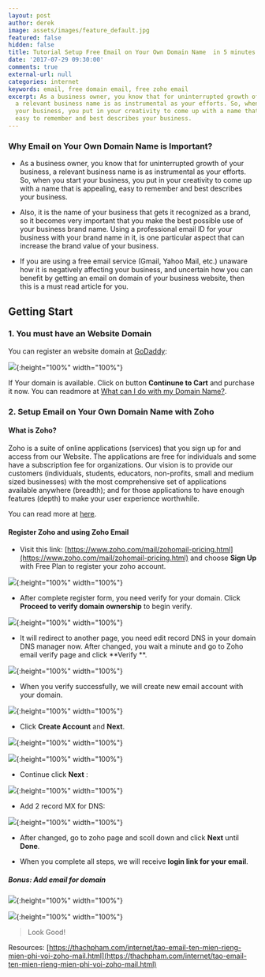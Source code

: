 ```yaml
---
layout: post
author: derek
image: assets/images/feature_default.jpg
featured: false
hidden: false
title: Tutorial Setup Free Email on Your Own Domain Name  in 5 minutes
date: '2017-07-29 09:30:00'
comments: true
external-url: null
categories: internet
keywords: email, free domain email, free zoho email
excerpt: As a business owner, you know that for uninterrupted growth of your business,
  a relevant business name is as instrumental as your efforts. So, when you start
  your business, you put in your creativity to come up with a name that is appealing,
  easy to remember and best describes your business.
---
```


### Why Email on Your Own Domain Name is Important?

- As a business owner, you know that for uninterrupted growth of your business, a relevant business name is as instrumental as your efforts. So, when you start your business, you put in your creativity to come up with a name that is appealing, easy to remember and best describes your business.

- Also, it is the name of your business that gets it recognized as a brand, so it becomes very important that you make the best possible use of your business brand name. Using a professional email ID for your business with your brand name in it, is one particular aspect that can increase the brand value of your business.

- If you are using a free email service (Gmail, Yahoo Mail, etc.) unaware how it is negatively affecting your business, and uncertain how you can benefit by getting an email on domain of your business website, then this is a must read article for you.


## Getting Start

### 1. You must have an Website Domain

You can register an website domain at [GoDaddy](https://www.godaddy.com):

![](/assets/2017-07-29/1.png){:height="100%" width="100%"}

If Your domain is available. Click on button **Continune to Cart** and purchase it now. You can readmore at [What can I do
with my Domain Name?](https://www.names.co.uk/domain-names/guides/what-can-i-do-with-my-domain-name).

### 2. Setup  Email on Your Own Domain Name  with Zoho

#### What is Zoho?

Zoho is a suite of online applications (services) that you sign up for and access from our Website. The applications are free for individuals and some have a subscription fee for organizations. Our vision is to provide our customers (individuals, students, educators, non-profits, small and medium sized businesses) with the most comprehensive set of applications available anywhere (breadth); and for those applications to have enough features (depth) to make your user experience worthwhile.

You can read more at [here](https://www.zoho.com/zoho_faq.html).


#### Register Zoho and using Zoho Email

- Visit this link: [https://www.zoho.com/mail/zohomail-pricing.html](https://www.zoho.com/mail/zohomail-pricing.html) and choose **Sign Up**  with Free Plan to register your zoho account.

![](/assets/2017-07-29/2.png){:height="100%" width="100%"}

- After complete register form, you need verify for your domain. Click **Proceed to verify domain ownership**  to begin verify.

![](/assets/2017-07-29/3.png){:height="100%" width="100%"}

- It will redirect to another page,  you need edit record DNS in your domain DNS manager now.  After changed, you wait a minute and go to Zoho email verify page and click **Verify **.

![](/assets/2017-07-29/4.png){:height="100%" width="100%"}

- When you verify successfully, we will create new email account with your domain.

![](/assets/2017-07-29/5.png){:height="100%" width="100%"}

- Click **Create Account** and **Next**.

![](/assets/2017-07-29/6.png){:height="100%" width="100%"}

![](/assets/2017-07-29/7.png){:height="100%" width="100%"}


- Continue click **Next** :

![](/assets/2017-07-29/8.png){:height="100%" width="100%"}

- Add 2 record MX for DNS:

![](/assets/2017-07-29/9.png){:height="100%" width="100%"}

- After changed, go to zoho page and scoll down and click **Next** until **Done**.

- When you complete all steps, we will receive  **login link for your email**.



##### Bonus: Add email for domain

![](/assets/2017-07-29/10.png){:height="100%" width="100%"}

![](/assets/2017-07-29/11.png){:height="100%" width="100%"}


>Look Good!

Resources: [https://thachpham.com/internet/tao-email-ten-mien-rieng-mien-phi-voi-zoho-mail.html](https://thachpham.com/internet/tao-email-ten-mien-rieng-mien-phi-voi-zoho-mail.html)